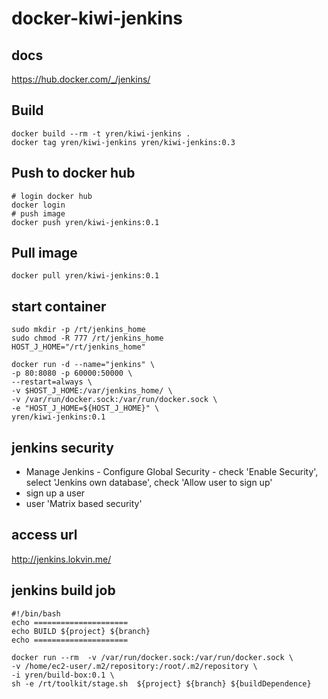 # docker-kiwi-jenkins

## docs
https://hub.docker.com/_/jenkins/

## Build
```
docker build --rm -t yren/kiwi-jenkins .
docker tag yren/kiwi-jenkins yren/kiwi-jenkins:0.3
```

## Push to docker hub
```
# login docker hub
docker login
# push image
docker push yren/kiwi-jenkins:0.1
```

## Pull image
```
docker pull yren/kiwi-jenkins:0.1
```

## start container
```
sudo mkdir -p /rt/jenkins_home
sudo chmod -R 777 /rt/jenkins_home
HOST_J_HOME="/rt/jenkins_home"
```

```
docker run -d --name="jenkins" \
-p 80:8080 -p 60000:50000 \
--restart=always \
-v $HOST_J_HOME:/var/jenkins_home/ \
-v /var/run/docker.sock:/var/run/docker.sock \
-e "HOST_J_HOME=${HOST_J_HOME}" \
yren/kiwi-jenkins:0.1
```

## jenkins security
* Manage Jenkins - Configure Global Security - check 'Enable Security', select 'Jenkins own database', check 'Allow user to sign up'
* sign up a user
* user 'Matrix based security'

## access url
http://jenkins.lokvin.me/

## jenkins build job
```
#!/bin/bash
echo =====================
echo BUILD ${project} ${branch}
echo =====================

docker run --rm  -v /var/run/docker.sock:/var/run/docker.sock \
-v /home/ec2-user/.m2/repository:/root/.m2/repository \
-i yren/build-box:0.1 \
sh -e /rt/toolkit/stage.sh  ${project} ${branch} ${buildDependence}
```
